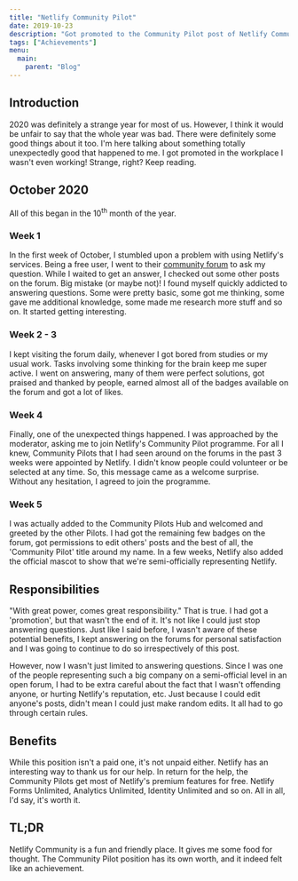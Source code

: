 ```yaml
---
title: "Netlify Community Pilot"
date: 2019-10-23
description: "Got promoted to the Community Pilot post of Netlify Community."
tags: ["Achievements"]
menu:
  main:
    parent: "Blog"
---
```


## Introduction

2020 was definitely a strange year for most of us. However, I think it would be unfair to say that the whole year was bad. There were definitely some good things about it too. I'm here talking about something totally unexpectedly good that happened to me. I got promoted in the workplace I wasn't even working! Strange, right? Keep reading.

## October 2020

All of this began in the 10<sup>th</sup> month of the year.

### Week 1

In the first week of October, I stumbled upon a problem with using Netlify's services. Being a free user, I went to their [community forum](https://community.netlify.com/) to ask my question. While I waited to get an answer, I checked out some other posts on the forum. Big mistake (or maybe not)! I found myself quickly addicted to answering questions. Some were pretty basic, some got me thinking, some gave me additional knowledge, some made me research more stuff and so on. It started getting interesting.

### Week 2 - 3

I kept visiting the forum daily, whenever I got bored from studies or my usual work. Tasks involving some thinking for the brain keep me super active. I went on answering, many of them were perfect solutions, got praised and thanked by people, earned almost all of the badges available on the forum and got a lot of likes.

### Week 4

Finally, one of the unexpected things happened. I was approached by the moderator, asking me to join Netlify's Community Pilot programme. For all I knew, Community Pilots that I had seen around on the forums in the past 3 weeks were appointed by Netlify. I didn't know people could volunteer or be selected at any time. So, this message came as a welcome surprise. Without any hesitation, I agreed to join the programme.

### Week 5

I was actually added to the Community Pilots Hub and welcomed and greeted by the other Pilots. I had got the remaining few badges on the forum, got permissions to edit others' posts and the best of all, the 'Community Pilot' title around my name. In a few weeks, Netlify also added the official mascot to show that we're semi-officially representing Netlify.

## Responsibilities

"With great power, comes great responsibility." That is true. I had got a 'promotion', but that wasn't the end of it. It's not like I could just stop answering questions. Just like I said before, I wasn't aware of these potential benefits, I kept answering on the forums for personal satisfaction and I was going to continue to do so irrespectively of this post.

However, now I wasn't just limited to answering questions. Since I was one of the people representing such a big company on a semi-official level in an open forum, I had to be extra careful about the fact that I wasn't offending anyone, or hurting Netlify's reputation, etc. Just because I could edit anyone's posts, didn't mean I could just make random edits. It all had to go through certain rules.

## Benefits

While this position isn't a paid one, it's not unpaid either. Netlify has an interesting way to thank us for our help. In return for the help, the Community Pilots get most of Netlify's premium features for free. Netlify Forms Unlimited, Analytics Unlimited, Identity Unlimited and so on. All in all, I'd say, it's worth it.

## TL;DR

Netlify Community is a fun and friendly place. It gives me some food for thought. The Community Pilot position has its own worth, and it indeed felt like an achievement.